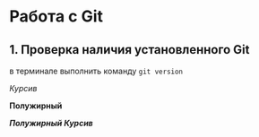 # Работа с Git

## 1. Проверка наличия установленного Git

в терминале выполнить команду `git version`

*Курсив*

**Полужирный**

***Полужирный Курсив***

